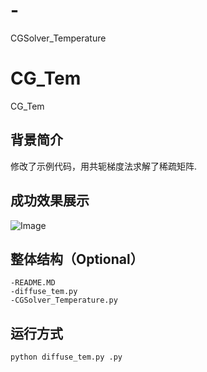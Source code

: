 # -
CGSolver_Temperature


# CG_Tem
CG_Tem


## 背景简介
修改了示例代码，用共轭梯度法求解了稀疏矩阵.



## 成功效果展示

![Image](https://github.com/MengMeng3399/CGSolver_Temperature/blob/main/show.gif)

## 整体结构（Optional）



```
-README.MD
-diffuse_tem.py 
-CGSolver_Temperature.py
```

## 运行方式



`python diffuse_tem.py .py`
